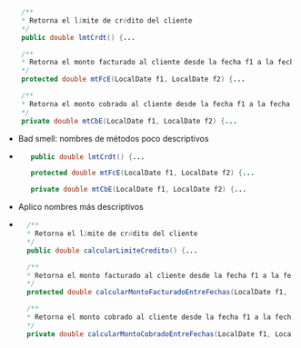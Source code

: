 ```Java
    /** 
    * Retorna el límite de crédito del cliente
    */
    public double lmtCrdt() {...

    /** 
    * Retorna el monto facturado al cliente desde la fecha f1 a la fecha f2
    */
    protected double mtFcE(LocalDate f1, LocalDate f2) {...

    /** 
    * Retorna el monto cobrado al cliente desde la fecha f1 a la fecha f2
    */
    private double mtCbE(LocalDate f1, LocalDate f2) {...
```
- Bad smell: nombres de métodos poco descriptivos 
- ```Java
     public double lmtCrdt() {...

     protected double mtFcE(LocalDate f1, LocalDate f2) {...

     private double mtCbE(LocalDate f1, LocalDate f2) {...
  ```
- Aplico nombres más descriptivos 
- ```Java
    /** 
    * Retorna el límite de crédito del cliente
    */
    public double calcularLimiteCredito() {...

    /** 
    * Retorna el monto facturado al cliente desde la fecha f1 a la fecha f2
    */
    protected double calcularMontoFacturadoEntreFechas(LocalDate f1, LocalDate f2) {...

    /** 
    * Retorna el monto cobrado al cliente desde la fecha f1 a la fecha f2
    */
    private double calcularMontoCobradoEntreFechas(LocalDate f1, LocalDate f2) {...
  ```